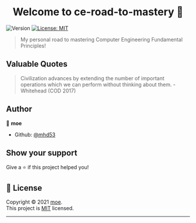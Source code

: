<h1 align="center">Welcome to ce-road-to-mastery 👋</h1>
<p>
  <img alt="Version" src="https://img.shields.io/badge/version-0.1-blue.svg?cacheSeconds=2592000" />
  <a href="https://opensource.org/licenses/MIT" target="_blank">
    <img alt="License: MIT" src="https://img.shields.io/badge/License-MIT-yellow.svg" />
  </a>
</p>

> My personal road to mastering Computer Engineering Fundamental Principles!

## Valuable Quotes

> Civilization advances by extending the number of important operations which we can perform without thinking about them. - Whitehead (COD 2017)

## Author

👤 **moe**

* Github: [@mhd53](https://github.com/mhd53)

## Show your support

Give a ⭐️ if this project helped you!

## 📝 License

Copyright © 2021 [moe](https://github.com/mhd53).<br />
This project is [MIT](https://opensource.org/licenses/MIT) licensed.

***
